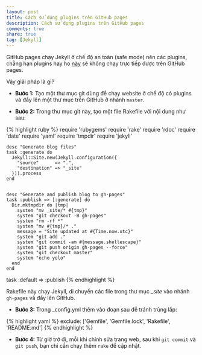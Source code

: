 ```yaml
---
layout: post
title: Cách sử dụng plugins trên GitHub pages
description: Cách sử dụng plugins trên GitHub pages
comments: true
share: true
tag: [Jekyll]
---
```


GitHub pages chạy Jekyll ở chế độ an toàn (safe mode) nên các plugins, chẳng hạn plugins hay ho [này](https://github.com/ggreer/jekyll-gallery-generator) sẽ không chạy trực tiếp được trên GitHub pages.

Vậy giải pháp là gì?

- **Bước 1:** Tạo một thư mục git dùng để chạy website ở chế độ có plugins và đẩy lên một thư mục trên GitHub ở nhánh `master`.

- **Bước 2:** Trong thư mục git này, tạo một file Rakefile với nội dung như sau:

{% highlight ruby %}
 require 'rubygems'
    require 'rake'
    require 'rdoc'
    require 'date'
    require 'yaml'
    require 'tmpdir'
    require 'jekyll'

    desc "Generate blog files"
    task :generate do
      Jekyll::Site.new(Jekyll.configuration({
        "source"      => ".",
        "destination" => "_site"
      })).process
    end


    desc "Generate and publish blog to gh-pages"
    task :publish => [:generate] do
      Dir.mktmpdir do |tmp|
        system "mv _site/* #{tmp}"
        system "git checkout -B gh-pages"
        system "rm -rf *"
        system "mv #{tmp}/* ."
        message = "Site updated at #{Time.now.utc}"
        system "git add ."
        system "git commit -am #{message.shellescape}"
        system "git push origin gh-pages --force"
        system "git checkout master"
        system "echo yolo"
      end
    end

task :default => :publish
{% endhighlight %}

Rakefile này chạy Jekyll, di chuyển các file trong thư mục *_site* vào nhánh `gh-pages` và đẩy lên GitHub.

- **Bước 3:** Trong _config.yml thêm vào đoạn sau để tránh trùng lắp:

{% highlight yaml %}
exclude: ['Gemfile', 'Gemfile.lock', 'Rakefile', 'README.md']
{% endhighlight %}

- **Bước 4:** Từ giờ trở đi, mỗi khi chỉnh sửa trang web, sau khi `git commit` và `git push`, bạn chỉ cần chạy thêm `rake` để cập nhật.
